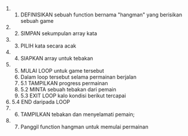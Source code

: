 1. 1. DEFINISIKAN sebuah function bernama "hangman" yang berisikan sebuah game
1. 2. SIMPAN sekumpulan array kata 
1. 3. PILIH kata secara acak
1. 4. SIAPKAN array untuk tebakan  
1. 5. MULAI LOOP untuk game tersebut 
 	1. Dalam loop tersebut selama permainan berjalan
	1. 5.1 TAMPILKAN progress permainan
	1. 5.2 MINTA sebuah tebakan dari pemain
	1. 5.3 EXIT LOOP kalo kondisi berikut tercapai
1. 5.4 END daripada LOOP
1. 6. TAMPILKAN tebakan dan menyelamati pemain;
1. 7. Panggil function hangman untuk memulai permainan













